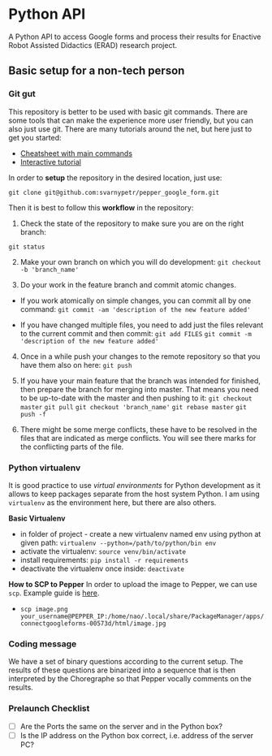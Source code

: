 # Python API

A Python API to access Google forms
and process their results for Enactive Robot Assisted Didactics (ERAD) research project.

## Basic setup for a non-tech person

### Git gut
This repository is better to be used with basic git commands. There are some tools that can make the experience more user friendly, but you can also just use git. There are many tutorials around the net, but here just to get you started:
* [Cheatsheet with main commands](https://devhints.io/git-branch)
* [Interactive tutorial](https://learngitbranching.js.org/)

In order to **setup** the repository in the desired location, just use:
```
git clone git@github.com:svarnypetr/pepper_google_form.git
```

Then it is best to follow this **workflow** in the repository:
1. Check the state of the repository to make sure you are on the right branch:

`git status`

2. Make your own branch on which you will do development:
`git checkout -b 'branch_name'`

3. Do your work in the feature branch and commit atomic changes.

  * If you work atomically on simple changes, you can commit all by one command:
  `git commit -am 'description of the new feature added'`

  * If you have changed multiple files, you need to add just the files relevant to the current commit and then commit:
  `git add FILES`
  `git commit -m 'description of the new feature added'`
  
4. Once in a while push your changes to the remote repository so that you have them also on here:
`git push`

5. If you have your main feature that the branch was intended for finished, then prepare the branch for merging into master. That means you need to be up-to-date with the master and then pushing to it:
`git checkout master`
`git pull`
`git checkout 'branch_name'`
`git rebase master`
`git push -f`

6. There might be some merge conflicts, these have to be resolved in the files that are indicated as merge conflicts.
 You will see there marks for the conflicting parts of the file.

### Python virtualenv
It is good practice to use *virtual environments* for Python development as it allows to keep packages separate from the host system Python. 
I am using `virtualenv` as the environment here, but there are also others.

**Basic Virtualenv**
* in folder of project - create a new virtualenv named env using python 
at given path: `virtualenv --python=/path/to/python/bin env`
* activate the virtualenv: `source venv/bin/activate`
* install requirements: `pip install -r requirements`
* deactivate the virtualenv once inside: `deactivate`

**How to SCP to Pepper**
In order to upload the image to Pepper, we can use `scp`. Example guide is [here](http://www.hypexr.org/linux_scp_help.php).
* `scp image.png your_username@PEPPER_IP:/home/nao/.local/share/PackageManager/apps/connectgoogleforms-00573d/html/image.jpg`

### Coding message
We have a set of binary questions according to the current setup. The results of these questions are binarized into a sequence
that is then interpreted by the Choregraphe so that Pepper vocally comments on the results.

### Prelaunch Checklist

* [ ] Are the Ports the same on the server and in the Python box?
* [ ] Is the IP address on the Python box correct, i.e. address of the server PC?